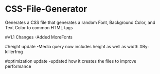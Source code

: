 # CSS-File-Generator
Generates a CSS file that generates a random Font, Background Color, and Text Color to common HTML tags

#v1.1 Changes
-Added MoreFonts

#height update
-Media query now includes height as well as width
#By: killerfrog 

#optimization update
-updated how it creates the files to improve performance